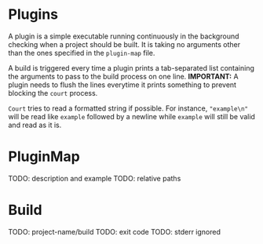 # Plugins

A plugin is a simple executable running continuously in the background checking when a project should be built. It is taking no arguments other than the ones specified in the `plugin-map` file.

A build is triggered every time a plugin prints a tab-separated list containing the arguments to pass to the build process on one line. **IMPORTANT:** A plugin needs to flush the lines everytime it prints something to prevent blocking the `court` process.

`Court` tries to read a formatted string if possible. For instance, `"example\n"` will be read like `example` followed by a newline while `example` will still be valid and read as it is.

# PluginMap

TODO: description and example
TODO: relative paths

# Build

TODO: project-name/build
TODO: exit code
TODO: stderr ignored